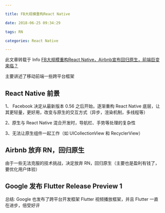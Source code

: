 ```yaml
---

title: FB大规模重构React Native

date: 2018-06-25 09:34:29

tags: RN

categories: React Native

---
```



此文章转载于 Info [FB大规模重构React Native，Airbnb宣布回归原生，前端巨变来临？](https://mp.weixin.qq.com/s/xbVNGGoH6mlmx6T0YL-r1w)

主要讲述了移动前端一些跨平台框架

## React Native 前景

1、 Facebook 决定从最新版本 0.56 之后开始，逐渐重构 React Native 底层，让其更轻量，更好用，改变与原生的交互方式（异步，渲染机制，多线程等）

2、原生与 React Native 混合开发时，导航栏、手势等处理的复杂性

3、无法让原生组件一起工作（如 UICollectionView 和 RecyclerView）


## Airbnb 放弃 RN，回归原生

由于一些无法克服的技术挑战，决定放弃 RN，回归原生（主要也是盈利有钱了，要优化用户体验）


## Google 发布 Flutter Release Preview 1

总结: Google 也发布了跨平台开发框架 Flutter 视频播放框架，并且 Flutter 一直在进步，倍受好评

